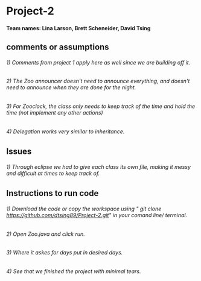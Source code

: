 # Project-2
#### Team names: Lina Larson, Brett Scheneider, David Tsing

## comments or assumptions
###### 1) Comments from project 1 apply here as well since we are building off it. 
###### 2) The Zoo announcer doesn't need to announce everything, and doesn't need to announce when they are done for the night.  
###### 3) For Zooclock, the class only needs to keep track of the time and hold the time (not implement any other actions) 
###### 4) Delegation works very similar to inheritance. 

## Issues
###### 1) Through eclipse we had to give each class its own file, making it messy and difficult at times to keep track of. 


## Instructions to run code
###### 1) Download the code or copy the workspace using " git clone https://github.com/dtsing89/Project-2.git" in your comand line/ terminal. 
###### 2) Open Zoo.java and click run.
###### 3) Where it askes for days put in desired days.
###### 4) See that we finished the project with minimal tears. 
## 
